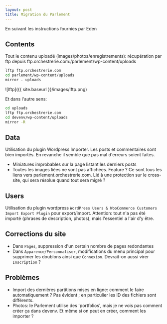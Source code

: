 ```yaml
---
layout: post
title: Migration du Parlement
---
```


En suivant les instructions fournies par Eden

## Contents
Tout le contenu uploadé (images/photos/enregistrements): récupération par ftp depuis ftp.orchestrerie.com:/parlement/wp-content/uploads

``` bash
lftp ftp.orchestrerie.com
cd parlement/wp-content/uploads
mirror . uploads
```

![lftp]({{ site.baseurl }}/images/lftp.png)

Et dans l'autre sens:

``` bash
cd uploads
lftp ftp.orchestrerie.com
cd devenv/wp-content/uploads
mirror -R
```

## Data
Utilisation du plugin Wordpress Importer. Les posts et commentaires sont bien importés. En revanche il semble que pas mal d'erreurs soient faites.
* Miniatures improbables sur la page listant les derniers posts
* Toutes les images liées ne sont pas affichées. Feature ? Ce sont tous les liens vers parlement.orchestrerie.com. Lié à une protection sur le cross-site, qui sera résolue quand tout sera
  migré ?

## Users
Utilisation du plugin wordpress `WordPress Users & WooCommerce Customers Import Export Plugin`
pour export/import. Attention: tout n'a pas été importé (phrases de description, photos), mais l'essentiel a l'air d'y être.

## Corrections du site
* Dans `Pages`, suppression d'un certain nombre de pages redondantes
* Dans `Apparence/Personnaliser`, modifications du menu principal pour supprimer les doublons ainsi que `Connexion`. Devrait-on aussi virer `Inscription` ?

## Problèmes
* Import des dernières partitions mises en ligne: comment le faire automatiquement ? Pas évident ; en particulier les ID des fichiers sont différents.
* Photos: le Parlement utilise des 'portfolios', mais je ne vois pas comment créer ça dans devenv. Et même si on peut en créer, comment les importer ?

